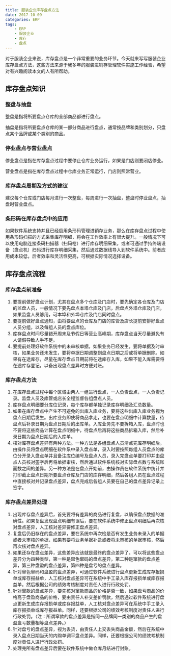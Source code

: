 ```yaml
---
title: 服装企业库存盘点方法
date: 2017-10-09
categories: ERP
tags:
    - ERP
    - 服装企业
    - 库存
    - 盘点
---
```


对于服装企业来说，库存盘点是一个非常重要的业务环节。今天就来写写服装企业库存盘点方法，这些方法来源于我多年的服装进销存管理软件实施工作经验，希望对有兴趣阅读本文的人有所帮助。

## 库存盘点知识

### 整盘与抽盘

整盘是指将所要盘点仓库的全部商品都进行盘点。

抽盘是指将所要盘点仓库的某一部分商品进行盘点，通常按品牌和类别划分，只盘点某个品牌或某个类别的商品。

### 停业盘点与营业盘点

停业盘点是指在库存盘点过程中要停止仓库业务运行，如果是门店则要闭店停业。

营业盘点是指在库存盘点过程中仓库业务正常运行，门店则照常营业。

### 库存盘点周期及方式的建议

建议每个仓库或门店每月进行一次整盘，每周进行一次抽盘，整盘时停业盘点，抽盘时营业盘点。

### 条形码在库存盘点中的应用

如果软件系统支持并且已经启用条形码管理进销存业务，那么在库存盘点过程中使用条形码扫描的方式采集库存明细，将会在工作效率上有很大提升。一般情况下可以使用电脑连接条码扫描器（扫码枪）进行库存明细采集，或者可通过手持终端设备（盘点机）扫码进行库存明细采集，然后通过数据线导入到软件系统中。前者应用成本较低，后者效率和灵活性更高，可根据实际情况选择设备。

<!-- more -->

## 库存盘点流程

### 库存盘点前准备

1. 要提前做好盘点计划，尤其在盘点多个仓库及门店时，要先确定各仓库及门店的监盘人员，一般情况下要先盘点本埠仓库及门店，后盘点外埠仓库及门店，如果监盘人员够用，可本埠和外埠仓库及门店同时盘点。
2. 要提前做好盘点通知，由将要盘点的仓库及门店的库管及店长提前安排好盘点人员分组，以及每组人员的盘点库位。
3. 库存盘点时间尽量错开周末及节假日等营业高峰期，库存盘点当天尽量避免有人请假导致人手不足。
4. 要提前处理好软件系统中的未审核单据，如果业务已经发生，要将单据及时审核，如果业务还未发生，要将单据日期调整到盘点日期之后或将单据删除。如果有在途库存，尽量在库存盘点日期前将在途库存入库，如果不能入库需要将在途库存登记，以备出现盘点差异时方便对账。

### 库存盘点方法

1. 在库存盘点过程中每个区域由两人一组进行盘点，一人负责盘点，一人负责记录。监盘人员及库管或店长全程监督各组盘点人员。
2. 库存盘点明细要分库位记录，每个库存都单独记录库存明细及汇总数量。
3. 如果在库存盘点中产生不可避免的出库入库业务，要将这些出库入库业务视为盘点日期后发生。出库业务即使将商品拿走，也要在盘点明细中计算数量，待盘点后补录日期为盘点日期后的出库单。入库业务先不要拆箱入库，盘点时也不要将这些商品计算在盘点明细中，待盘点后再将这些商品拆箱入库，然后补录日期为盘点日期后的入库单。
4. 核对库存盘点差异有两种方法。一种方法是各组盘点人员清点完库存明细后，由操作员将盘点明细在软件系中录入盘点单，录入时要按照每组人员盘点的库位分开录入盘点单并且备注库位编号及盘点人员，录入完盘点单要打印并由盘点人员核对签字后再将单据审核，然后通过软件系统核对实际盘点数与系统账面数之间的差异。另一种方法是在盘点开始前，由操作员在软件系统中统计并打印截止盘点日期所要盘点仓库及门店的库存明细，然后各组人员在盘点过程中直接核对并记录盘点差异，盘点完成后各组人员要在自己的盘点差异记录上签字。

### 库存盘点差异处理

1. 出现库存盘点差异后，首先要将有差异的商品进行复盘，以确保盘点数据的准确性。如果复盘发现盘点明细有误后，要在软件系统中修正盘点明细后再次核对盘点差异，人工核对差异要修正盘点差异。
2. 复盘后仍旧存在的盘点差异，要在系统中再次检是否有发生业务未录入的单据或者未审核的单据，如果有要将业务单据补录或者将未审核的单据审核，然后再次核对盘点差异。
3. 如果还存在盘点差异，这些差异应该就是最终的盘点差异了。可以将这些盘点差异分为四种类型，第一种是窜色窜码的盘点差异，第二种是窜款的盘点差异，第三种盘盈的盘点差异，第四种是盘亏的盘点差异。
4. 针对窜色窜码和盘盈的盘点差异，可通过软件系统进行盘点更新生成库存报损单或库存报益单，人工核对盘点差异可在系统中手工录入库存报损单或库存报益单。然后根据公司的绩效考核制度对责任人进行行政处罚。
5. 针对窜款的盘点差异，要先核对窜款商品的价格是否一致，如果盘亏商品的价格高于盘盈商品的价格，要由责任人补交差价罚款，然后通过软件系统进行盘点更新生成库存报损单或库存报益单，人工核对盘点差异可在系统中手工录入库存报损单或库存报益单。同样，还要根据公司的绩效考核制度对责任人进行行政处罚。（注：所谓窜款的盘点差异是指同一品牌同一类别的商品产生的盘盈盘亏数量相等盘点差异。）
6. 针对盘亏的盘点差异，视为丢货，由责任人上交丢失商品金额，然后在系统中录入盘点日期当天的内购单调平盘点差异。同样，还要根据公司的绩效考核制度对责任人进行行政处罚。
7. 处理完所有盘点差异后要在软件系统中做仓库月结进行封账。
